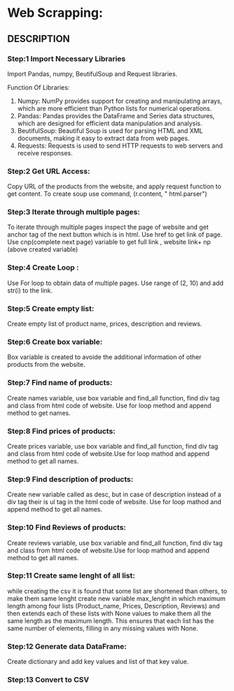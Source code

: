 # Web Scrapping: 

## DESCRIPTION
### Step:1 Import Necessary Libraries
Import Pandas, numpy, BeutifulSoup and Request libraries.

Function Of Libraries:
1) Numpy: NumPy provides support for creating and manipulating arrays, which are more efficient than Python lists for numerical operations.
2) Pandas: Pandas provides the DataFrame and Series data structures, which are designed for efficient data manipulation and analysis.
3) BeutifulSoup: Beautiful Soup is used for parsing HTML and XML documents, making it easy to extract data from web pages.
4) Requests:  Requests is used to send HTTP requests to web servers and receive responses.

### Step:2 Get URL Access:
Copy URL of the products from the website, and apply request function to get content. To create soup use command, (r.content, " html.parser")

### Step:3 Iterate through multiple pages:
To iterate through multiple pages inspect the page of website and get anchor tag of the next button which is in html. Use href to get link of page. Use cnp(complete next page) variable to get full link , website link+ np (above created variable)

### Step:4 Create Loop :
Use For loop to obtain data of multiple pages. Use range of (2, 10) and add str(i) to the link.

### Step:5 Create empty list:
Create empty list of product name, prices, description and reviews.

### Step:6 Create box variable:
Box variable is created to avoide the additional information of other products from the website.

### Step:7 Find name of products:
Create names variable, use box variable and find_all function, find div tag and class from html code of website. Use for loop method and append method to get names.

### Step:8 Find prices of products:
Create prices variable, use box variable and find_all function, find div tag and class from html code of website.Use for loop mathod and append method to get all names.

### Step:9 Find description of products:
Create new variable called as desc, but in case of description instead of a div tag their is ul tag in the html code of website. Use for loop mathod and append method to get all names.

### Step:10 Find Reviews of products:
Create reviews variable, use box variable and find_all function, find div tag and class from html code of website.Use for loop mathod and append method to get all names.

### Step:11 Create same lenght of all list:
while creating the csv it is found that some list are shortened than others, to make them same lenght create new variable max_lenght in which maximum length among four lists (Product_name, Prices, Description, Reviews) and then extends each of these lists with None values to make them all the same length as the maximum length. This ensures that each list has the same number of elements, filling in any missing values with None.

### Step:12 Generate data DataFrame:
Create dictionary and add key values and list of that key value.

### Step:13 Convert to CSV
